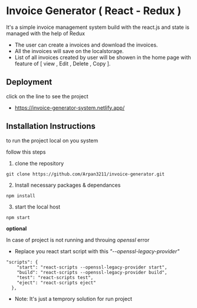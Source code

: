 
# Invoice Generator ( React - Redux )

It's a simple invoice management system build with the react.js and state is managed with the help of Redux 
 - The user can create a invoices and download the invoices.
 - All the invoices will save on the localstorage.
 - List of all invoices created by user will be showen in the home page with feature of [ view , Edit , Delete , Copy ].



## Deployment

click on the line to see the project



- https://invoice-generator-system.netlify.app/




## Installation Instructions

to run the project local on you system


follow this steps

1) clone the repository

```base
git clone https://github.com/Arpan3211/invoice-generator.git
```

2) Install necessary packages & dependances
```base
npm install
```
3) start the local host 
```base
npm start 
```
 
**optional**

In case of project is not running and throuing *openssl* error 

- Replace you react start script with this *"--openssl-legacy-provider"*

```base
"scripts": {
    "start": "react-scripts --openssl-legacy-provider start",
    "build": "react-scripts --openssl-legacy-provider build",
    "test": "react-scripts test",
    "eject": "react-scripts eject"
  },
```
- Note: It's just a temprory solution for run project 